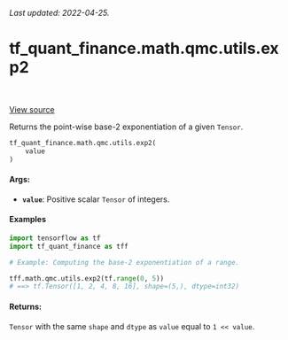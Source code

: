 <!--
This file is generated by a tool. Do not edit directly.
For open-source contributions the docs will be updated automatically.
-->

*Last updated: 2022-04-25.*

<div itemscope itemtype="http://developers.google.com/ReferenceObject">
<meta itemprop="name" content="tf_quant_finance.math.qmc.utils.exp2" />
<meta itemprop="path" content="Stable" />
</div>

# tf_quant_finance.math.qmc.utils.exp2

<!-- Insert buttons and diff -->

<table class="tfo-notebook-buttons tfo-api" align="left">
</table>

<a target="_blank" href="https://github.com/google/tf-quant-finance/blob/master/tf_quant_finance/math/qmc/utils.py">View source</a>



Returns the point-wise base-2 exponentiation of a given `Tensor`.

```python
tf_quant_finance.math.qmc.utils.exp2(
    value
)
```



<!-- Placeholder for "Used in" -->


#### Args:


* <b>`value`</b>: Positive scalar `Tensor` of integers.

#### Examples

```python
import tensorflow as tf
import tf_quant_finance as tff

# Example: Computing the base-2 exponentiation of a range.

tff.math.qmc.utils.exp2(tf.range(0, 5))
# ==> tf.Tensor([1, 2, 4, 8, 16], shape=(5,), dtype=int32)
```

#### Returns:

`Tensor` with the same `shape` and `dtype` as `value` equal to `1 << value`.

